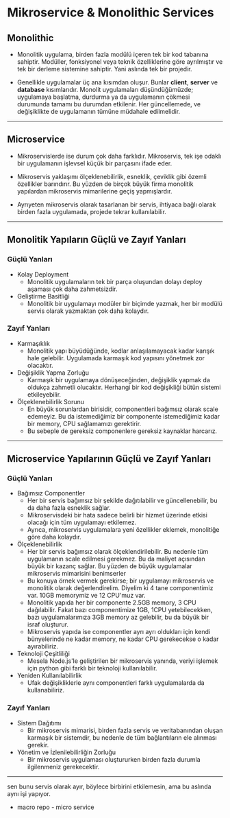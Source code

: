 <h1> Mikroservice & Monolithic Services </h1>

<h2> Monolithic </h2>

- Monolitik uygulama, birden fazla modülü içeren tek bir kod tabanına sahiptir. Modüller, fonksiyonel veya teknik özelliklerine göre ayrılmıştır ve tek bir derleme sistemine sahiptir. Yani aslında tek bir projedir. 

- Genellikle uygulamalar üç ana kısımdan oluşur. Bunlar <b>client</b>, <b>server</b> ve <b>database</b> kısımlarıdır. Monolit uygulamaları düşündüğümüzde; uygulamaya başlatma, durdurma ya da uygulamanın çökmesi durumunda tamamı bu durumdan etkilenir. Her güncellemede, ve değişiklikte de uygulamanın tümüne müdahale edilmelidir.

---

<h2> Microservice </h2>

- Mikroservislerde ise durum çok daha farklıdır. Mikroservis, tek işe odaklı bir uygulamanın işlevsel küçük bir parçasını ifade eder. 

- Mikroservis yaklaşımı ölçeklenebilirlik, esneklik, çeviklik gibi özemli özellikler barındırır. Bu yüzden de birçok büyük firma monolitik yapılardan mikroservis mimarilerine geçiş yapmışlardır.

- Ayrıyeten mikroservis olarak tasarlanan bir servis, ihtiyaca bağlı olarak birden fazla uygulamada, projede tekrar kullanılabilir.

---

<h2> Monolitik Yapıların Güçlü ve Zayıf Yanları </h2>

<h3><b>Güçlü Yanları</b></h2>

- Kolay Deployment
    - Monolitik uygulamaların tek bir parça oluşundan dolayı deploy aşaması çok daha zahmetsizdir.
- Geliştirme Basitliği
    - Monolitik bir uygulamayı modüler bir biçimde yazmak, her bir modülü servis olarak yazmaktan çok daha kolaydır.

<h3><b>Zayıf Yanları</b></h3>

- Karmaşıklık
    - Monolitik yapı büyüdüğünde, kodlar anlaşılamayacak kadar karışık hale gelebilir. Uygulamada karmaşık kod yapısını yönetmek zor olacaktır.
- Değişiklik Yapma Zorluğu
    - Karmaşık bir uygulamaya dönüşeceğinden, değişiklik yapmak da oldukça zahmetli olucaktır. Herhangi bir kod değişikliği bütün sistemi etkileyebilir.
- Ölçeklenebilirlik Sorunu
    - En büyük sorunlardan birisidir, componentleri bağımsız olarak scale edemeyiz. Bu da istemediğimiz bir componente istemediğimiz kadar bir memory, CPU sağlamamızı gerektirir.
    - Bu sebeple de gereksiz componenlere gereksiz kaynaklar harcarız.

---

<h2> Microservice Yapılarının Güçlü ve Zayıf Yanları </h2>

<h3><b>Güçlü Yanları</b></h2>

- Bağımsız Componentler
    - Her bir servis bağımsız bir şekilde dağıtılabilir ve güncellenebilir, bu da daha fazla esneklik sağlar.
    - Mikroservisdeki bir hata sadece belirli bir hizmet üzerinde etkisi olacağı için tüm uygulamayı etkilemez.
    - Ayrıca, mikroservis uygulamalara yeni özellikler eklemek, monolitiğe göre daha kolaydır.
- Ölçeklenebilirlik
    - Her bir servis bağımsız olarak ölçeklendirilebilir. Bu nedenle tüm uygulamanın scale edilmesi gerekmez. Bu da maliyet açısından büyük bir kazanç sağlar. Bu yüzden de büyük uygulamalar mikroservis mimarisini benimserler
    - Bu konuya örnek vermek gerekirse; bir uygulamayı mikroservis ve monolitik olarak değerlendirelim. Diyelim ki 4 tane componentimiz var. 10GB memorymiz ve 12 CPU'muz var.
    - Monolitik yapıda her bir componente 2.5GB memory, 3 CPU dağılabilir. Fakat bazı componentimize 1GB, 1CPU yetebilecekken, bazı uygulamalarımıza 3GB memory az gelebilir, bu da büyük bir israf oluşturur.
    - Mikroservis yapıda ise componentler ayrı ayrı oldukları için kendi bünyelerinde ne kadar memory, ne kadar CPU gerekecekse o kadar ayırabiliriz.
- Teknoloji Çeşitliliği
    - Mesela Node.js'le geliştirilen bir mikroservis yanında, veriyi işlemek için python gibi farklı bir teknoloji kullanılabilir.
- Yeniden Kullanılabilirlik
    - Ufak değişikliklerle aynı componentleri farklı uygulamalarda da kullanabiliriz.

<h3><b>Zayıf Yanları</b></h2>

- Sistem Dağıtımı
    - Bir mikroservis mimarisi, birden fazla servis ve veritabanından oluşan karmaşık bir sistemdir, bu nedenle de tüm bağlantıların ele alınması gerekir. 
- Yönetim ve İzlenilebilirliğin Zorluğu
    - Bir mikroservis uygulaması oluştururken birden fazla durumla ilgilenmeniz gerekecektir. 


---

sen bunu servis olarak ayır, böylece birbirini etkilemesin, ama bu aslında aynı işi yapıyor.

- macro repo - micro service